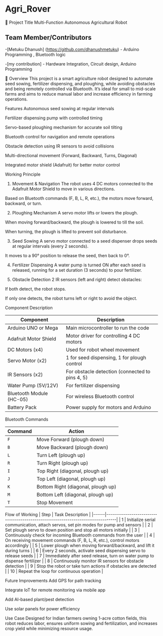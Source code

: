 # Agri_Rover
🔧 Project Title
Multi-Function Autonomous Agricultural Robot
## Team Member/Contributors
-[Metuku Dhanush] (https://github.com/dhanushmetuku) - Arduino Programming , Bluetooth logic

-[my contribution] - Hardware Integration, Circuit design, Arduino Programming

📌 Overview
This project is a smart agriculture robot designed to automate seed sowing, fertilizer dispensing, and ploughing, while avoiding obstacles and being remotely controlled via Bluetooth. It’s ideal for small to mid-scale farms and aims to reduce manual labor and increase efficiency in farming operations.

Features
Autonomous seed sowing at regular intervals

Fertilizer dispensing pump with controlled timing

Servo-based ploughing mechanism for accurate soil tilting

Bluetooth control for navigation and remote operations

Obstacle detection using IR sensors to avoid collisions

Multi-directional movement (Forward, Backward, Turns, Diagonal)

Integrated motor shield (Adafruit) for better motor control

Working Principle
1. Movement & Navigation
The robot uses 4 DC motors connected to the Adafruit Motor Shield to move in various directions.

Based on Bluetooth commands (F, B, L, R, etc.), the motors move forward, backward, or turn.

2. Ploughing Mechanism
A servo motor lifts or lowers the plough.

When moving forward/backward, the plough is lowered to till the soil.

When turning, the plough is lifted to prevent soil disturbance.

3. Seed Sowing
A servo motor connected to a seed dispenser drops seeds at regular intervals (every 2 seconds).

It moves to a 90° position to release the seed, then back to 0°.

4. Fertilizer Dispensing
A water pump is turned ON after each seed is released, running for a set duration (3 seconds) to pour fertilizer.

5. Obstacle Detection
2 IR sensors (left and right) detect obstacles:

If both detect, the robot stops.

If only one detects, the robot turns left or right to avoid the object.

Component Description

| Component                  | Description                                    |
|---------------------------|------------------------------------------------|
| Arduino UNO or Mega       | Main microcontroller to run the code           |
| Adafruit Motor Shield     | Motor driver for controlling 4 DC motors       |
| DC Motors (x4)            | Used for robot wheel movement                  |
| Servo Motor (x2)          | 1 for seed dispensing, 1 for plough control    |
| IR Sensors (x2)           | For obstacle detection (connected to pins 4, 5)|
| Water Pump (5V/12V)       | For fertilizer dispensing                      |
| Bluetooth Module (HC-05)  | For wireless Bluetooth control                 |
| Battery Pack              | Power supply for motors and Arduino            |

Bluetooth Commands

| **Command** | **Action**                         |
| ----------- | ---------------------------------- |
| `F`         | Move Forward (plough down)         |
| `B`         | Move Backward (plough down)        |
| `L`         | Turn Left (plough up)              |
| `R`         | Turn Right (plough up)             |
| `I`         | Top Right (diagonal, plough up)    |
| `J`         | Top Left (diagonal, plough up)     |
| `K`         | Bottom Right (diagonal, plough up) |
| `M`         | Bottom Left (diagonal, plough up)  |
| `T`         | Stop Movement                      |


Flow of Working
| Step | Task Description                                                                 |
|------|-----------------------------------------------------------------------------------|
| 1    | Initialize serial communication, attach servos, set pin modes for pump and sensors |
| 2    | Set plough servo to down position and stop all motors initially                  |
| 3    | Continuously check for incoming Bluetooth commands from the user                 |
| 4    | On receiving movement commands (F, B, L, R, etc.), control motors accordingly     |
| 5    | Lower plough when moving forward/backward, and lift it during turns              |
| 6    | Every 2 seconds, activate seed dispensing servo to release seeds                 |
| 7    | Immediately after seed release, turn on water pump to dispense fertilizer        |
| 8    | Continuously monitor IR sensors for obstacle detection                           |
| 9    | Stop the robot or take turn actions if obstacles are detected                    |
| 10   | Repeat the loop for continuous operation                                          |

 Future Improvements
 Add GPS for path tracking

 Integrate IoT for remote monitoring via mobile app

 Add AI-based plant/pest detection

 Use solar panels for power efficiency

 Use Case
Designed for Indian farmers owning 1-acre cotton fields, this robot reduces labor, ensures uniform sowing and fertilization, and increases crop yield while minimizing resource usage.
